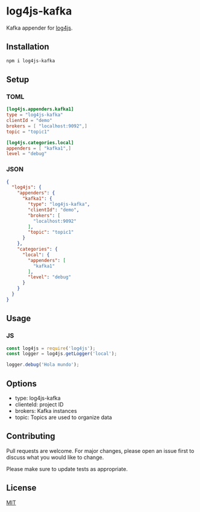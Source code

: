 # log4js-kafka

Kafka appender for [log4js](https://github.com/log4js-node/log4js-node).

## Installation

```bash
npm i log4js-kafka
```

## Setup

### TOML
```toml
[log4js.appenders.kafka1]
type = "log4js-kafka"
clientId = "demo"
brokers = [ "localhost:9092",]
topic = "topic1"

[log4js.categories.local]
appenders = [ "kafka1",]
level = "debug"
```

### JSON

```json
{
  "log4js": {
    "appenders": {
      "kafka1": {
        "type": "log4js-kafka",
        "clientId": "demo",
        "brokers": [
          "localhost:9092"
        ],
        "topic": "topic1"
      }
    },
    "categories": {
      "local": {
        "appenders": [
          "kafka1"
        ],
        "level": "debug"
      }
    }
  }
}
```

## Usage

### JS
```javascript
const log4js = require('log4js');
const logger = log4js.getLogger('local');

logger.debug('Hola mundo');
```

## Options
* type: log4js-kafka
* clienteId: project ID
* brokers: Kafka instances
* topic: Topics are used to organize data

## Contributing
Pull requests are welcome. For major changes, please open an issue first to discuss what you would like to change.

Please make sure to update tests as appropriate.

## License
[MIT](https://choosealicense.com/licenses/mit/)
